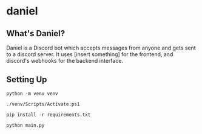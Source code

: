 # daniel

## What's Daniel?
Daniel is a Discord bot which accepts messages from anyone and gets sent to a discord server. It uses [insert something] for the frontend, and discord's webhooks for the backend interface.

## Setting Up
```python -m venv venv```

```./venv/Scripts/Activate.ps1```

```pip install -r requirements.txt```

```python main.py```